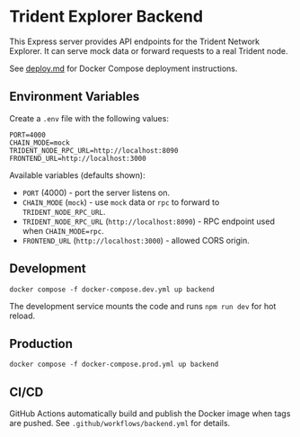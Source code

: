 # Trident Explorer Backend

This Express server provides API endpoints for the Trident Network Explorer. It can serve mock data or forward requests to a real Trident node.

See [deploy.md](deploy.md) for Docker Compose deployment instructions.

## Environment Variables

Create a `.env` file with the following values:

```
PORT=4000
CHAIN_MODE=mock
TRIDENT_NODE_RPC_URL=http://localhost:8090
FRONTEND_URL=http://localhost:3000
```

Available variables (defaults shown):

- `PORT` (4000) - port the server listens on.
- `CHAIN_MODE` (`mock`) - use `mock` data or `rpc` to forward to `TRIDENT_NODE_RPC_URL`.
- `TRIDENT_NODE_RPC_URL` (`http://localhost:8090`) - RPC endpoint used when `CHAIN_MODE=rpc`.
- `FRONTEND_URL` (`http://localhost:3000`) - allowed CORS origin.

## Development

```
docker compose -f docker-compose.dev.yml up backend
```

The development service mounts the code and runs `npm run dev` for hot reload.

## Production

```
docker compose -f docker-compose.prod.yml up backend
```

## CI/CD

GitHub Actions automatically build and publish the Docker image when tags are pushed. See `.github/workflows/backend.yml` for details.
